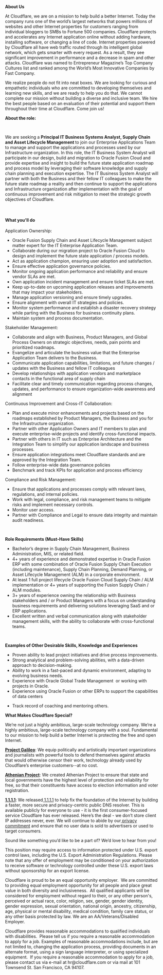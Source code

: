 <div class="content-intro">
	<div><strong>About Us</strong></div>
	<div>
		<p>At Cloudflare, we are on a mission to help build a better Internet. Today the company runs one of the world’s largest networks that powers millions of websites and other Internet properties for customers ranging from individual bloggers to SMBs to Fortune 500 companies. Cloudflare protects and accelerates any Internet application online without adding hardware, installing software, or changing a line of code. Internet properties powered by Cloudflare all have web traffic routed through its intelligent global network, which gets smarter with every request. As a result, they see significant improvement in performance and a decrease in spam and other attacks. Cloudflare was named to Entrepreneur Magazine’s Top Company Cultures list and ranked among the World’s Most Innovative Companies by Fast Company.&nbsp;</p>
		<p><span style="font-weight: 400;">We realize people do not fit into neat boxes. We are looking for curious and empathetic individuals who are committed to developing themselves and learning new skills, and we are ready to help you do that. We cannot complete our mission without building a diverse and inclusive team. We hire the best people based on an evaluation of their potential and support them throughout their time at Cloudflare. Come join us!&nbsp;</span></p>
	</div>
</div>
<p><strong>About the role:</strong></p>
<p>&nbsp;</p>
<p>We are seeking a <strong>Principal IT Business Systems Analyst, Supply Chain and Asset Lifecycle Management </strong>to join our Enterprise Applications Team to manage and support the applications and processes used by our Infrastructure organization. In this role, the IT Business System Analyst will participate in our design, build and migration to Oracle Fusion Cloud and provide expertise and insight to build the future state application roadmap and process model by leveraging their software knowledge and supply chain planning and execution expertise. The IT Business System Analyst will partner with both the Business and their fellow IT colleagues to make the future state roadmap a reality and then continue to support the applications and Infrastructure organization after implementation with the goal of continuous improvement and risk mitigation to meet the strategic growth objectives of Cloudflare.</p>
<p>&nbsp;</p>
<h4><strong>What you'll do</strong></h4>
<p>Application Ownership:</p>
<ul>
	<li>Oracle Fusion Supply Chain and Asset Lifecycle Management subject matter expert for the IT Enterprise Application Team.</li>
	<li>Collaborate during our migration project to Oracle Fusion Cloud to design and implement the future state application / process models.</li>
	<li>Act as application champion, ensuring user adoption and satisfaction.</li>
	<li>Ensure effective application governance policies.</li>
	<li>Monitor ongoing application performance and reliability and ensure vendor SLAs are met.</li>
	<li>Own application incident management and ensure ticket SLAs are met.</li>
	<li>Keep up-to-date on upcoming application releases and improvements that may impact your stakeholders.</li>
	<li>Manage application versioning and ensure timely upgrades.</li>
	<li>Ensure alignment with overall IT strategies and policies.</li>
	<li>Monitor system performance and establish a disaster recovery strategy while parting with the Business for business continuity plans.</li>
	<li>Maintain system and process documentation.</li>
</ul>
<p>Stakeholder Management:</p>
<ul>
	<li>Collaborate and align with Business, Product Managers, and Global Process Owners on strategic objectives, needs, pain points and prioritized roadmaps.&nbsp;</li>
	<li>Evangelize and articulate the business value that the Enterprise Application Team delivers to the Business.</li>
	<li>Communicate application capabilities, limitations, and future changes / updates with the Business and fellow IT colleagues</li>
	<li>Develop relationships with application vendors and marketplace contacts in the functional area of supply chain</li>
	<li>Facilitate clear and timely communication regarding process changes, updates, and performance to ensure organization-wide awareness and alignment</li>
</ul>
<p>Continuous Improvement and Cross-IT Collaboration:</p>
<ul>
	<li>Plan and execute minor enhancements and projects based on the roadmaps established by Product Managers, the Business and you for the Infrastructure organization.</li>
	<li>Partner with other Application Owners and IT members to plan and execute enterprise-wide projects and identify cross-functional impacts.</li>
	<li>Partner with others in IT such as Enterprise Architecture and the Integration Team to simplify our application landscape and business processes.</li>
	<li>Ensure application integrations meet Cloudflare standards and are approved by the Integration Team.</li>
	<li>Follow enterprise-wide data governance policies</li>
	<li>Benchmark and track KPIs for application and process efficiency&nbsp;</li>
</ul>
<p>Compliance and Risk Management:</p>
<ul>
	<li>Ensure that applications and processes comply with relevant laws, regulations, and internal policies.</li>
	<li>Work with legal, compliance, and risk management teams to mitigate risks and implement necessary controls.</li>
	<li>Monitor user access.</li>
	<li>Partner with Compliance and Legal to ensure data integrity and maintain audit readiness.</li>
</ul>
<p>&nbsp;</p>
<p><strong>Role Requirements (Must-Have Skills)</strong></p>
<ul>
	<li>Bachelor’s degree in Supply Chain Management, Business Administration, MIS, or related field.</li>
	<li>4+ years of experience and demonstrated expertise in Oracle Fusion ERP with some combination of Oracle Fusion Supply Chain Execution (including maintenance), Supply Chain Planning, Demand Planning, or Asset Lifecycle Management (ALM) in a corporate environment.</li>
	<li>At least 1 full project lifecycle Oracle Fusion Cloud Supply Chain / ALM implementation or 4+ years of supporting the Fusion Supply Chain / ALM modules.</li>
	<li>3+ years of experience owning the relationship with Business stakeholders and / or Product Managers with a focus on understanding business requirements and delivering solutions leveraging SaaS and or ERP applications.</li>
	<li>Excellent written and verbal communication along with stakeholder management skills, with the ability to collaborate with cross-functional teams.</li>
</ul>
<p>&nbsp;</p>
<p><strong>Examples of Other Desirable Skills, Knowledge and Experiences</strong></p>
<ul>
	<li>Proven ability to lead project initiatives and drive process improvements.</li>
	<li>Strong analytical and problem-solving abilities, with a data-driven approach to decision-making.</li>
	<li>Ability to work in a fast-paced and dynamic environment, adapting to evolving business needs.</li>
	<li>Experience with Oracle Global Trade Management &nbsp;or working with projects in Oracle.</li>
	<li>Experience using Oracle Fusion or other ERPs to support the capabilities of data centers</li>
</ul>
<ul>
	<li>Track record of coaching and mentoring others.</li>
</ul>
<div class="content-conclusion">
	<p><strong>What Makes Cloudflare Special?</strong></p>
	<p><span style="font-weight: 400;">We’re not just a highly ambitious, large-scale technology company. We’re a highly ambitious, large-scale technology company with a soul. Fundamental to our mission to help build a better Internet is protecting the free and open Internet.</span></p>
	<p><a href="https://blog.cloudflare.com/protecting-free-expression-online/"><strong>Project Galileo</strong></a><span style="font-weight: 400;">: We equip politically and artistically important organizations and journalists with powerful tools to defend themselves against attacks that would otherwise censor their work, technology already used by Cloudflare’s enterprise customers--at no cost.</span></p>
	<p><strong><a href="https://www.cloudflare.com/athenian/">Athenian Project</a></strong><span style="font-weight: 400;">: We created Athenian Project to ensure that state and local governments have the highest level of protection and reliability for free, so that their constituents have access to election information and voter registration.</span></p>
	<p><a href="https://1.1.1.1/"><strong>1.1.1.1</strong></a><span style="font-weight: 400;">: We released</span><a href="https://1.1.1.1/"> <span style="font-weight: 400;">1.1.1.1</span></a><span style="font-weight: 400;"> to help fix the foundation of the Internet by building a faster, more secure and privacy-centric public DNS resolver. This is available publicly for everyone to use - it is the first consumer-focused service Cloudflare has ever released. Here’s the deal - we don’t store client IP addresses never, ever. We will continue to abide by our</span><a href="https://developers.cloudflare.com/1.1.1.1/privacy/public-dns-resolver"> privacy commitment</a><span style="font-weight: 400;"> and ensure that no user data is sold to advertisers or used to target consumers.</span></p>
	<p><span style="font-weight: 400;">Sound like something you’d like to be a part of? We’d love to hear from you!</span></p>
	<p><span style="font-weight: 400;">This position may require access to information protected under U.S. export control laws, including the U.S. Export Administration Regulations. Please note that any offer of employment may be conditioned on your authorization to receive software or technology controlled under these U.S. export laws without sponsorship for an export license.</span></p>
	<p><span style="font-weight: 400;">Cloudflare is proud to be an equal opportunity employer. &nbsp;We are committed to providing equal employment opportunity for all people and place great value in both diversity and inclusiveness. &nbsp;All qualified applicants will be considered for employment without regard to their, or any other person's, perceived or actual</span> <span style="font-weight: 400;">race, color, religion, sex, gender, gender identity, gender expression, sexual orientation, national origin, ancestry, citizenship, age, physical or mental disability, medical condition, family care status, or any other basis protected by law. </span><span style="font-weight: 400;">We are an AA/Veterans/Disabled Employer.</span></p>
	<p><span style="font-weight: 400;">Cloudflare provides reasonable accommodations to qualified individuals with disabilities. &nbsp;Please tell us if you require a reasonable accommodation to apply for a job. Examples of reasonable accommodations include, but are not limited to, changing the application process, providing documents in an alternate format, using a sign language interpreter, or using specialized equipment. &nbsp;If you require a reasonable accommodation to apply for a job, please contact us via e-mail at </span><span style="font-weight: 400;">hr@cloudflare.com</span><span style="font-weight: 400;"> or via mail at 101 Townsend St. San Francisco, CA 94107.</span></p>
</div>